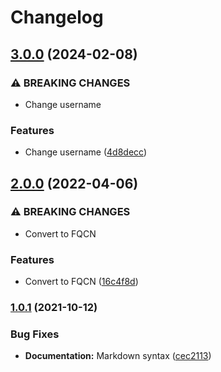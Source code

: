 # Changelog

## [3.0.0](https://github.com/agl4/ansible-role-ubuntu-ppa/compare/v2.0.0...v3.0.0) (2024-02-08)


### ⚠ BREAKING CHANGES

* Change username

### Features

* Change username ([4d8decc](https://github.com/agl4/ansible-role-ubuntu-ppa/commit/4d8decc98a6246a90aefd56cfec75f5401dda70e))

## [2.0.0](https://github.com/agl4/ansible-role-ubuntu-ppa/compare/v1.0.1...v2.0.0) (2022-04-06)


### ⚠ BREAKING CHANGES

* Convert to FQCN

### Features

* Convert to FQCN ([16c4f8d](https://github.com/agl4/ansible-role-ubuntu-ppa/commit/16c4f8d3b3fcce0faf6e15f9e30a8cd33aef42f2))

### [1.0.1](https://www.github.com/agl4/ansible-role-ubuntu-ppa/compare/v1.0.0...v1.0.1) (2021-10-12)


### Bug Fixes

* **Documentation:** Markdown syntax ([cec2113](https://www.github.com/agl4/ansible-role-ubuntu-ppa/commit/cec21132fd881f0a60f43a6ebe78eb4acc366f40))
